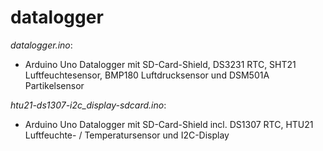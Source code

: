 # datalogger

*datalogger.ino*: 
- Arduino Uno Datalogger mit SD-Card-Shield, DS3231 RTC, SHT21 Luftfeuchtesensor, BMP180 Luftdrucksensor und DSM501A Partikelsensor

*htu21-ds1307-i2c_display-sdcard.ino*: 
- Arduino Uno Datalogger mit SD-Card-Shield incl. DS1307 RTC, HTU21 Luftfeuchte- / Temperatursensor und I2C-Display
